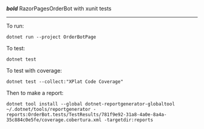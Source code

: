 # 
**_bold_** 
RazorPagesOrderBot 
with xunit tests

***
To run:

```
dotnet run --project OrderBotPage

```

To test:

```
dotnet test
```

To test with coverage:

```
dotnet test --collect:"XPlat Code Coverage"
```

Then to make a report:

```
dotnet tool install --global dotnet-reportgenerator-globaltool
~/.dotnet/tools/reportgenerator -reports:OrderBot.tests/TestResults/781f9e92-31a8-4a0e-8a4a-35c884c0e5fe/coverage.cobertura.xml -targetdir:reports
```

